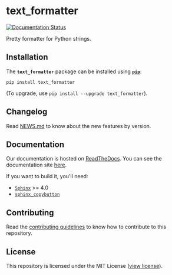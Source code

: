 # text_formatter

[![Documentation Status](https://readthedocs.org/projects/text-formatter/badge/?version=latest)](https://text-formatter.readthedocs.io/en/latest/?badge=latest)

Pretty formatter for Python strings.

## Installation

The **`text_formatter`** package can be installed using **[`pip`](http://pip.pypa.io)**:

```
pip install text_formatter
```

\(To upgrade, use `pip install --upgrade text_formatter`\).

## Changelog

Read [NEWS.md](http://github.com/diddileija/text_formatter/blob/main/NEWS.md) to know about the new features by version.

## Documentation

Our documentation is hosted on [ReadTheDocs](http://readthedocs.org). You can see the documentation site [here](http://text-formatter.readthedocs.io).

If you want to build it, you'll need:

- [`Sphinx`](http://github.com/sphinx-doc/sphinx) >= 4.0
- [`sphinx_copybutton`](http://github.com/executablebooks/sphinx-copybutton)

## Contributing

Read the [contributing guidelines](http://github.com/diddileija/text_formatter/blob/main/CONTRIBUTING.md) to know how to contribute to this repository.

## License

This repository is licensed under the MIT License \([view license](http://github.com/diddileija/text_formatter/blob/main/LICENSE.txt)\).

